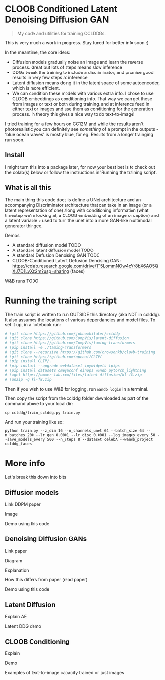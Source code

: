 # CLOOB Conditioned Latent Denoising Diffusion GAN
> My code and utilities for training CCLDDGs.


This is very much a work in progress. Stay tuned for better info soon :)

In the meantime, the core ideas:

- Diffusion models gradually noise an image and learn the reverse process. Great but lots of steps means slow inference
- DDGs tweak the training to include a discriminator, and promise good results in very few steps at inference
- Latent diffusion means doing it in the latent space of some autoencoder, which is more efficient.
- We can condition these models with various extra info. I chose to use CLOOB embeddings as conditioning info. That way we can get these from images or text or both during training, and at inference feed in either text or images and use them as conditioning for the generation process. In theory this gives a nice way to do text-to-image!

I tried training for a few hours on CC12M and while the results aren't photorealistic you can definitely see *something* of a prompt in the outputs - 'blue ocean waves' is mostly blue, for eg. Results from a longer trainging run soon.

## Install

I might turn this into a package later, for now your best bet is to check out the colab(s) below or follow the instructions in 'Running the training script'.

## What is all this

The main thing this code does is define a UNet architecture and an accompanying Discriminator architecture that can take in an image (or a latent representation of one) along with conditioning information (what timestep we're looking at, a CLOOB embedding of an image or caption) and a latent variable `z` used to turn the unet into a more GAN-like multimodal generator thingee. 

Demos
- A standard diffusion model TODO
- A standard latent diffusion model TODO
- A standard Defusion Denoising GAN TODO
- CLOOB-Conditioned Latent Defusion Denoising GAN: https://colab.research.google.com/drive/1T5LommNOw4cVr8bX6AO5QXJ7D1LyXz2m?usp=sharing (faces)

W&B runs TODO

# Running the training script

The train script is written to run OUTSIDE this directory (aka NOT in cclddg). It also assumes the locations of various dependancies and model files. To set it up, in a notebook run:

```python
# !git clone https://github.com/johnowhitaker/cclddg                               &>> install.log
# !git clone https://github.com/CompVis/latent-diffusion                           &>> install.log
# !git clone https://github.com/CompVis/taming-transformers                        &>> install.log
# !pip install -e ./taming-transformers                                            &>> install.log
# !git clone --recursive https://github.com/crowsonkb/cloob-training               &>> install.log
# !git clone https://github.com/openai/CLIP/                                       &>> install.log
# !pip install CLIP/.                                                              &>> install.log
# !pip install --upgrade webdataset ipywidgets lpips                               &>> install.log
# !pip install datasets omegaconf einops wandb pytorch_lightning                   &>> install.log
# !wget https://ommer-lab.com/files/latent-diffusion/kl-f8.zip                     &>> install.log
# !unzip -q kl-f8.zip 
```

Then if you wish to use W&B for logging, run `wandb login` in a terminal.

Then copy the script from the cclddg folder downloaded as part of the command above to your local dir:

`cp cclddg/train_cclddg.py train.py`

And run your training like so:

`python train.py --z_dim 16 --n_channels_unet 64 --batch_size 64 --n_batches 200 --lr_gen 0.0001 --lr_disc 0.0001 --log_images_every 50 --save_models_every 500 --n_steps 8 --dataset celebA --wandb_project cclddg_faces`

# More info

Let's break this down into bits

## Diffusion models

Link DDPM paper

Image

Demo using this code

## Denoising Diffusion GANs

Link paper

Diagram

Explanation

How this differs from paper (read paper)

Demo using this code

## Latent Diffusion

Explain AE

Latent DDG demo

## CLOOB Conditioning

Explain

Demo

Examples of text-to-image capacity trained on just images
